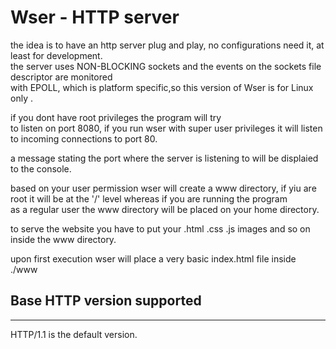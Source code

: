 # Wser - HTTP server 

the idea is to have an http server plug and play, no configurations need it, at least for development.  
the server uses NON-BLOCKING sockets and the events on the sockets file descriptor are monitored   
with EPOLL, which is platform specific,so this version of Wser is for Linux only .

if you dont have root privileges the program will try  
to listen on port 8080, if you run wser with super user privileges it will listen  
to incoming connections to port 80.

a message stating the port where the server is listening to will be displaied to  the console.

based on your user permission wser will create a www directory, if yiu are root it will be at the '/' level whereas if you are running the program   
as a regular user the www directory will be placed on your home directory. 

to serve the website you have to put your .html .css .js images and so on inside the www directory. 

upon first execution wser will place a very basic index.html file inside ./www 
## Base HTTP version supported
---
HTTP/1.1 is the default version.



